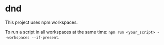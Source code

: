 # dnd

This project uses npm workspaces.

To run a script in all workspaces at the same time: `npm run <your_script> --workspaces --if-present`.